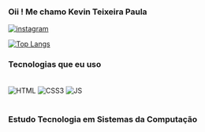 ### Oii ! Me chamo Kevin Teixeira Paula


 



[![instagram](https://img.shields.io/badge/Instagram-E4405F?style=for-the-badge&logo=instagram&logoColor=white)](https://www.instagram.com/kevinteixeirrr/)
<br>

[![Top Langs](https://github-readme-stats.vercel.app/api/top-langs/?username=Kevinteixeirrr&layout=compact)](https://github.com/kevinteixeirrr/github-readme-stats)

### Tecnologias que eu uso
<div style="display:inline_block;"><br>
<img align="center" alt="HTML" src="https://img.shields.io/badge/HTML-239120?style=for-the-badge&logo=html5&logoColor=white">
  
<img align="center" alt="CSS3" src="https://img.shields.io/badge/CSS3-1572B6?style=for-the-badge&logo=css3&logoColor=white">

<img align="center" alt="JS" src="https://img.shields.io/badge/JavaScript-323330?style=for-the-badge&logo=javascript&logoColor=F7DF1E ">
</div>



<br>

###  Estudo Tecnologia em Sistemas da Computação
<br>
